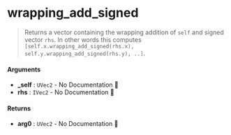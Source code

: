 # wrapping\_add\_signed

>  Returns a vector containing the wrapping addition of `self` and signed vector `rhs`.
>  In other words this computes `[self.x.wrapping_add_signed(rhs.x), self.y.wrapping_add_signed(rhs.y), ..]`.

#### Arguments

- **\_self** : `UVec2` \- No Documentation 🚧
- **rhs** : `IVec2` \- No Documentation 🚧

#### Returns

- **arg0** : `UVec2` \- No Documentation 🚧
